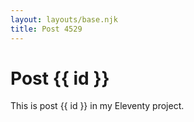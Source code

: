 ```yaml
---
layout: layouts/base.njk
title: Post 4529
---
```


# Post {{ id }}

This is post {{ id }} in my Eleventy project.
